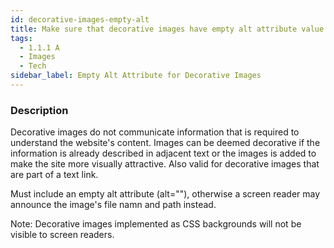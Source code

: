 ```yaml
---
id: decorative-images-empty-alt
title: Make sure that decorative images have empty alt attribute value
tags:
  - 1.1.1 A
  - Images
  - Tech
sidebar_label: Empty Alt Attribute for Decorative Images
---
```


### Description

Decorative images do not communicate information that is required to understand the website's content. Images can be deemed decorative if the information is already described in adjacent text or the images is added to make the site more visually attractive. Also valid for decorative images that are part of a text link.

Must include an empty alt attribute (alt=""), otherwise a screen reader may announce the image's file namn and path instead.

Note: Decorative images implemented as CSS backgrounds will not be visible to screen readers. 

